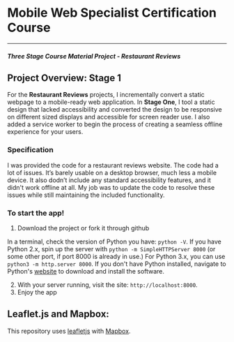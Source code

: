 # Mobile Web Specialist Certification Course
---
#### _Three Stage Course Material Project - Restaurant Reviews_

## Project Overview: Stage 1

For the **Restaurant Reviews** projects, I incrementally convert a static webpage to a mobile-ready web application. In **Stage One**, I tool a static design that lacked accessibility and converted the design to be responsive on different sized displays and accessible for screen reader use. I also added a service worker to begin the process of creating a seamless offline experience for your users.

### Specification

I was provided the code for a restaurant reviews website. The code had a lot of issues. It’s barely usable on a desktop browser, much less a mobile device. It also dodn’t include any standard accessibility features, and it didn't work offline at all. My job was to update the code to resolve these issues while still maintaining the included functionality.

### To start the app!

1. Download the project or fork it through github

In a terminal, check the version of Python you have: `python -V`. If you have Python 2.x, spin up the server with `python -m SimpleHTTPServer 8000` (or some other port, if port 8000 is already in use.) For Python 3.x, you can use `python3 -m http.server 8000`. If you don't have Python installed, navigate to Python's [website](https://www.python.org/) to download and install the software.

2. With your server running, visit the site: `http://localhost:8000`.
3. Enjoy the app

## Leaflet.js and Mapbox:

This repository uses [leafletjs](https://leafletjs.com/) with [Mapbox](https://www.mapbox.com/).
